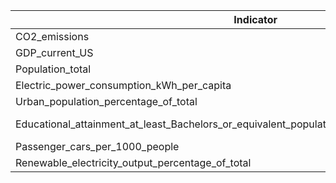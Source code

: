 | Indicator                                                                                                          | count       | mean           | std            | min           | 25%           | 50%           | 75%           | max           |
|--------------------------------------------------------------------------------------------------------------------|-------------|----------------|----------------|---------------|---------------|---------------|---------------|---------------|
| CO2_emissions                                                                                                      | 5690.000000 | 1.030626e+06   | 3.476438e+06   | 0.000000e+00  | 2.303333e+03  | 2.011651e+04  | 2.373627e+05  | 3.556056e+07  |
| GDP_current_US                                                                                                     | 5690.000000 | 1.908900e+12   | 7.095445e+12   | 1.396473e+07  | 5.644204e+09  | 3.449635e+10  | 4.338546e+11  | 8.794557e+13  |
| Population_total                                                                                                   | 5690.000000 | 2.793706e+08   | 8.705055e+08   | 9.609000e+03  | 1.652923e+06  | 9.947042e+06  | 6.780651e+07  | 7.821272e+09  |
| Electric_power_consumption_kWh_per_capita                                                                          | 5690.000000 | 2093.043120    | 2482.653514    | 9.579196      | 607.012896    | 1234.844683   | 2483.822436   | 21420.628504  |
| Urban_population_percentage_of_total                                                                               | 5690.000000 | 57.294093      | 22.966936      | 8.246000      | 38.427371     | 57.046122     | 76.197750     | 100.000000    |
| Educational_attainment_at_least_Bachelors_or_equivalent_population_25_older_than_total_percentage                  | 5690.000000 | 12.986930      | 9.754490       | -1.776357e-15 | 4.870232      | 10.500970     | 19.594940     | 59.260880     |
| Passenger_cars_per_1000_people                                                                                     | 5690.000000 | 92.446888      | 81.965917      | 0.300000      | 20.333333     | 53.696807     | 162.379518    | 290.000000    |
| Renewable_electricity_output_percentage_of_total                                                                   | 5690.000000 | 25.832625      | 28.969410      | 0.000000      | 1.254077      | 16.874250     | 41.757445     | 100.000000    |
